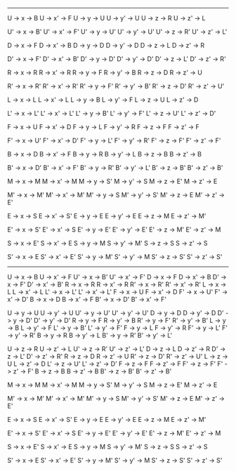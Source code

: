 
----------------


U -> x -> B
U -> x' -> F
U -> y -> U
U -> y' -> U
U -> z -> R
U -> z' -> L

U' -> x -> B'
U' -> x' -> F'
U' -> y -> U'
U' -> y' -> U'
U' -> z -> R'
U' -> z' -> L'

D -> x -> F
D -> x' -> B
D -> y -> D
D -> y' -> D
D -> z -> L
D -> z' -> R

D' -> x -> F'
D' -> x' -> B'
D' -> y -> D'
D' -> y' -> D'
D' -> z -> L'
D' -> z' -> R'

R -> x -> R
R -> x' -> R
R -> y -> F
R -> y' -> B
R -> z -> D
R -> z' -> U

R' -> x -> R'
R' -> x' -> R'
R' -> y -> F'
R' -> y' -> B'
R' -> z -> D'
R' -> z' -> U'

L -> x -> L
L -> x' -> L
L -> y -> B
L -> y' -> F
L -> z -> U
L -> z' -> D

L' -> x -> L'
L' -> x' -> L'
L' -> y -> B'
L' -> y' -> F'
L' -> z -> U'
L' -> z' -> D'

F -> x -> U
F -> x' -> D
F -> y -> L
F -> y' -> R
F -> z -> F
F -> z' -> F

F' -> x -> U'
F' -> x' -> D'
F' -> y -> L'
F' -> y' -> R'
F' -> z -> F'
F' -> z' -> F'

B -> x -> D
B -> x' -> F
B -> y -> R
B -> y' -> L
B -> z -> B
B -> z' -> B

B' -> x -> D'
B' -> x' -> F'
B' -> y -> R'
B' -> y' -> L'
B' -> z -> B'
B' -> z' -> B'

M -> x -> M
M -> x' -> M
M -> y -> S'
M -> y' -> S
M -> z -> E'
M -> z' -> E

M' -> x -> M'
M' -> x' -> M'
M' -> y -> S
M' -> y' -> S'
M' -> z -> E
M' -> z' -> E'

E -> x -> S
E -> x' -> S'
E -> y -> E
E -> y' -> E
E -> z -> M
E -> z' -> M'

E' -> x -> S'
E' -> x' -> S
E' -> y -> E'
E' -> y' -> E'
E' -> z -> M'
E' -> z' -> M

S -> x -> E'
S -> x' -> E
S -> y -> M
S -> y' -> M'
S -> z -> S
S -> z' -> S

S' -> x -> E
S' -> x' -> E'
S' -> y -> M'
S' -> y' -> M
S' -> z -> S'
S' -> z' -> S'



*************************


U -> x -> B
U -> x' -> F
U' -> x -> B'
U' -> x' -> F'
D -> x -> F
D -> x' -> B
D' -> x -> F'
D' -> x' -> B'
R -> x -> R
R -> x' -> R
R' -> x -> R'
R' -> x' -> R'
L -> x -> L
L -> x' -> L
L' -> x -> L'
L' -> x' -> L'
F -> x -> U
F -> x' -> D
F' -> x -> U'
F' -> x' -> D'
B -> x -> D
B -> x' -> F
B' -> x -> D'
B' -> x' -> F'

U -> y -> U
U -> y' -> U
U' -> y -> U'
U' -> y' -> U'
D -> y -> D
D -> y' -> D
D' -> y -> D'
D' -> y' -> D'
R -> y -> F
R -> y' -> B
R' -> y -> F'
R' -> y' -> B'
L -> y -> B
L -> y' -> F
L' -> y -> B'
L' -> y' -> F'
F -> y -> L
F -> y' -> R
F' -> y -> L'
F' -> y' -> R'
B -> y -> R
B -> y' -> L
B' -> y -> R'
B' -> y' -> L'

U -> z -> R
U -> z' -> L
U' -> z -> R'
U' -> z' -> L'
D -> z -> L
D -> z' -> R
D' -> z -> L'
D' -> z' -> R'
R -> z -> D
R -> z' -> U
R' -> z -> D'
R' -> z' -> U'
L -> z -> U
L -> z' -> D
L' -> z -> U'
L' -> z' -> D'
F -> z -> F
F -> z' -> F
F' -> z -> F'
F' -> z' -> F'
B -> z -> B
B -> z' -> B
B' -> z -> B'
B' -> z' -> B'

M -> x -> M
M -> x' -> M
M -> y -> S'
M -> y' -> S
M -> z -> E'
M -> z' -> E

M' -> x -> M'
M' -> x' -> M'
M' -> y -> S
M' -> y' -> S'
M' -> z -> E
M' -> z' -> E'

E -> x -> S
E -> x' -> S'
E -> y -> E
E -> y' -> E
E -> z -> M
E -> z' -> M'

E' -> x -> S'
E' -> x' -> S
E' -> y -> E'
E' -> y' -> E'
E' -> z -> M'
E' -> z' -> M

S -> x -> E'
S -> x' -> E
S -> y -> M
S -> y' -> M'
S -> z -> S
S -> z' -> S

S' -> x -> E
S' -> x' -> E'
S' -> y -> M'
S' -> y' -> M
S' -> z -> S'
S' -> z' -> S'
